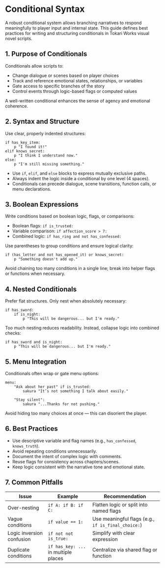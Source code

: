 # Conditional Syntax

A robust conditional system allows branching narratives to respond meaningfully to player input and internal state. This guide defines best practices for writing and structuring conditionals in Tokari Works visual novel scripts.

## 1. Purpose of Conditionals

Conditionals allow scripts to:

* Change dialogue or scenes based on player choices
* Track and reference emotional states, relationships, or variables
* Gate access to specific branches of the story
* Control events through logic-based flags or computed values

A well-written conditional enhances the sense of agency and emotional coherence.

## 2. Syntax and Structure

Use clear, properly indented structures:

```renpy
if has_key_item:
    p "I found it!"
elif knows_secret:
    p "I think I understand now."
else:
    p "I'm still missing something."
```

* Use `if`, `elif`, and `else` blocks to express mutually exclusive paths.
* Always indent the logic inside a conditional by one level (4 spaces).
* Conditionals can precede dialogue, scene transitions, function calls, or menu declarations.

## 3. Boolean Expressions

Write conditions based on boolean logic, flags, or comparisons:

* Boolean flags: `if is_trusted:`
* Variable comparison: `if affection_score > 7:`
* Combined logic: `if has_ring and not has_confessed:`

Use parentheses to group conditions and ensure logical clarity:

```renpy
if (has_letter and not has_opened_it) or knows_secret:
    p "Something doesn't add up."
```

Avoid chaining too many conditions in a single line; break into helper flags or functions when necessary.

## 4. Nested Conditionals

Prefer flat structures. Only nest when absolutely necessary:

```renpy
if has_sword:
    if is_night:
        p "This will be dangerous... but I'm ready."
```

Too much nesting reduces readability. Instead, collapse logic into combined checks:

```renpy
if has_sword and is_night:
    p "This will be dangerous... but I'm ready."
```

## 5. Menu Integration

Conditionals often wrap or gate menu options:

```renpy
menu:
    "Ask about her past" if is_trusted:
        sakura "It’s not something I talk about easily."

    "Stay silent":
        sakura "...Thanks for not pushing."
```

Avoid hiding too many choices at once — this can disorient the player.

## 6. Best Practices

* Use descriptive variable and flag names (e.g., `has_confessed`, `knows_truth`).
* Avoid repeating conditions unnecessarily.
* Document the intent of complex logic with comments.
* Reuse flags for consistency across chapters/scenes.
* Keep logic consistent with the narrative tone and emotional state.

## 7. Common Pitfalls

| Issue                     | Example                              | Recommendation                                     |
| ------------------------- | ------------------------------------ | -------------------------------------------------- |
| Over-nesting              | `if A: if B: if C:`                  | Flatten logic or split into named flags            |
| Vague conditions          | `if value == 1:`                     | Use meaningful flags (e.g., `if is_final_choice:`) |
| Logic inversion confusion | `if not not is_true:`                | Simplify with clear expression                     |
| Duplicate conditions      | `if has_key: ...` in multiple places | Centralize via shared flag or function             |
